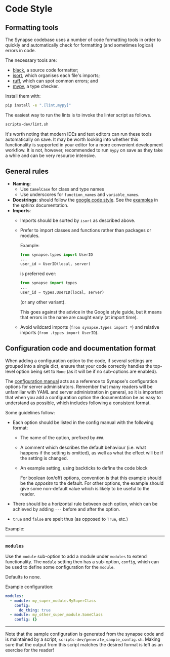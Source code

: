 # Code Style

## Formatting tools

The Synapse codebase uses a number of code formatting tools in order to
quickly and automatically check for formatting (and sometimes logical)
errors in code.

The necessary tools are:

- [black](https://black.readthedocs.io/en/stable/), a source code formatter;
- [isort](https://pycqa.github.io/isort/), which organises each file's imports;
- [ruff](https://github.com/charliermarsh/ruff), which can spot common errors; and
- [mypy](https://mypy.readthedocs.io/en/stable/), a type checker.

Install them with:

```sh
pip install -e ".[lint,mypy]"
```

The easiest way to run the lints is to invoke the linter script as follows.

```sh
scripts-dev/lint.sh
```

It's worth noting that modern IDEs and text editors can run these tools
automatically on save. It may be worth looking into whether this
functionality is supported in your editor for a more convenient
development workflow. It is not, however, recommended to run `mypy`
on save as they take a while and can be very resource intensive.

## General rules

-   **Naming**:
    -   Use `CamelCase` for class and type names
    -   Use underscores for `function_names` and `variable_names`.
-   **Docstrings**: should follow the [google code
    style](https://google.github.io/styleguide/pyguide.html#38-comments-and-docstrings).
    See the
    [examples](http://sphinxcontrib-napoleon.readthedocs.io/en/latest/example_google.html)
    in the sphinx documentation.
-   **Imports**:
    -   Imports should be sorted by `isort` as described above.
    -   Prefer to import classes and functions rather than packages or
        modules.

        Example:

        ```python
        from synapse.types import UserID
        ...
        user_id = UserID(local, server)
        ```

        is preferred over:

        ```python
        from synapse import types
        ...
        user_id = types.UserID(local, server)
        ```

        (or any other variant).

        This goes against the advice in the Google style guide, but it
        means that errors in the name are caught early (at import time).

    -   Avoid wildcard imports (`from synapse.types import *`) and
        relative imports (`from .types import UserID`).

## Configuration code and documentation format

When adding a configuration option to the code, if several settings are grouped into a single dict, ensure that your code
correctly handles the top-level option being set to `None` (as it will be if no sub-options are enabled).

The [configuration manual](usage/configuration/config_documentation.md) acts as a
reference to Synapse's configuration options for server administrators.
Remember that many readers will be unfamiliar with YAML and server
administration in general, so it is important that when you add
a configuration option the documentation be as easy to understand as possible, which 
includes following a consistent format.

Some guidelines follow:

- Each option should be listed in the config manual with the following format:
      
    - The name of the option, prefixed by `###`. 

    - A comment which describes the default behaviour (i.e. what
        happens if the setting is omitted), as well as what the effect
        will be if the setting is changed.
    - An example setting, using backticks to define the code block

        For boolean (on/off) options, convention is that this example
        should be the *opposite* to the default. For other options, the example should give
        some non-default value which is likely to be useful to the reader.

- There should be a horizontal rule between each option, which can be achieved by adding `---` before and
  after the option.
- `true` and `false` are spelt thus (as opposed to `True`, etc.)

Example:

---
### `modules`

Use the `module` sub-option to add a module under `modules` to extend functionality. 
The `module` setting then has a sub-option, `config`, which can be used to define some configuration
for the `module`.

Defaults to none.

Example configuration:
```yaml
modules:
  - module: my_super_module.MySuperClass
    config:
      do_thing: true
  - module: my_other_super_module.SomeClass
    config: {}
```
---

Note that the sample configuration is generated from the synapse code
and is maintained by a script, `scripts-dev/generate_sample_config.sh`.
Making sure that the output from this script matches the desired format
is left as an exercise for the reader!

